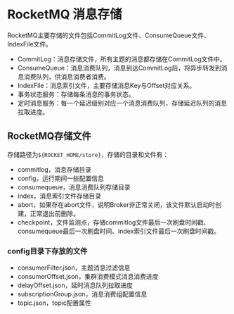 # RocketMQ 消息存储
RocketMQ主要存储的文件包括CommitLog文件、ConsumeQueue文件、IndexFile文件。

- CommitLog：消息存储文件，所有主题的消息都存储在CommitLog文件中。
- ConsumeQueue：消息消费队列，消息到达CommitLog后，将异步转发到消息消费队列，供消息消费者消费。
- IndexFile：消息索引文件，主要存储消息Key与Offset对应关系。
- 事务状态服务：存储每条消息的事务状态。
- 定时消息服务：每一个延迟级别对应一个消息消费队列，存储延迟队列的消息拉取进度。

## RocketMQ存储文件

存储路径为`${ROCKET_HOME/store}`，存储的目录和文件有：

- commitlog，消息存储目录
- config，运行期间一些配置信息
- consumequeue，消息消费队列存储目录
- index，消息索引文件存储目录
- abort，如果存在abort文件，说明Broker非正常关闭，该文件默认启动时创建，正常退出前删除。
- checkpoint，文件监测点，存储commitlog文件最后一次刷盘时间戳、consumequeue最后一次刷盘时间、index索引文件最后一次刷盘时间戳。

### config目录下存放的文件

- consumerFilter.json，主题消息过滤信息
- consumerOffset.json，集群消费模式消息消费进度
- delayOffset.json，延时消息队列拉取进度
- subscriptionGroup.json，消息消费组配置信息
- topic.json，topic配置属性

